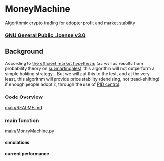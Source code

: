 # MoneyMachine
Algorithmic crypto trading for adopter profit and market stability

### [GNU General Public License v3.0](LICENSE)

## Background
According to [the efficient market hypothesis](https://en.wikipedia.org/wiki/Efficient-market_hypothesis) (as well as results from probability theory on [submartingales](https://en.m.wikipedia.org/wiki/Martingale_(probability_theory))), this algorithm will not outperform a simple holding strategy... But we will put this to the test, and at the very least, this algorithm will provide price stability (denoising, not trend-shifting) if enough people adopt it, through the use of [PID control](https://en.wikipedia.org/wiki/PID_controller).

### Code Overview
[main/README.md](main/README.md)

### main function
[main/MoneyMachine.py](main/MoneyMachine.py)

#### simulations

#### current performance
